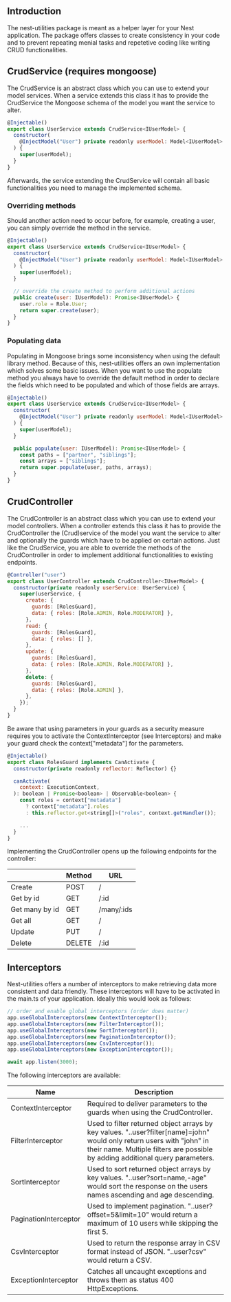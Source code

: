 ## Introduction

The nest-utilities package is meant as a helper layer for your Nest application. The package offers classes to create consistency in your code and to prevent repeating menial tasks and repetetive coding like writing CRUD functionalities.

## CrudService (requires mongoose)

The CrudService is an abstract class which you can use to extend your model services. When a service extends this class it has to provide the CrudService the Mongoose schema of the model you want the service to alter.

```js
@Injectable()
export class UserService extends CrudService<IUserModel> {
  constructor(
    @InjectModel("User") private readonly userModel: Model<IUserModel>
  ) {
    super(userModel);
  }
}
```

Afterwards, the service extending the CrudService will contain all basic functionalities you need to manage the implemented schema.

### Overriding methods

Should another action need to occur before, for example, creating a user, you can simply override the method in the service.

```js
@Injectable()
export class UserService extends CrudService<IUserModel> {
  constructor(
    @InjectModel("User") private readonly userModel: Model<IUserModel>
  ) {
    super(userModel);
  }

  // override the create method to perform additional actions
  public create(user: IUserModel): Promise<IUserModel> {
    user.role = Role.User;
    return super.create(user);
  }
}
```

### Populating data

Populating in Mongoose brings some inconsistency when using the default library method. Because of this, nest-utilities offers an own implementation which solves some basic issues. When you want to use the populate method you always have to override the default method in order to declare the fields which need to be populated and which of those fields are arrays.

```js
@Injectable()
export class UserService extends CrudService<IUserModel> {
  constructor(
    @InjectModel("User") private readonly userModel: Model<IUserModel>
  ) {
    super(userModel);
  }

  public populate(user: IUserModel): Promise<IUserModel> {
    const paths = ["partner", "siblings"];
    const arrays = ["siblings"];
    return super.populate(user, paths, arrays);
  }
}
```

## CrudController

The CrudController is an abstract class which you can use to extend your model controllers. When a controller extends this class it has to provide the CrudController the (Crud)service of the model you want the service to alter and optionally the guards which have to be applied on certain actions. Just like the CrudService, you are able to override the methods of the CrudController in order to implement additional functionalities to existing endpoints.

```js
@Controller("user")
export class UserController extends CrudController<IUserModel> {
  constructor(private readonly userService: UserService) {
    super(userService, {
      create: {
        guards: [RolesGuard],
        data: { roles: [Role.ADMIN, Role.MODERATOR] },
      },
      read: {
        guards: [RolesGuard],
        data: { roles: [] },
      },
      update: {
        guards: [RolesGuard],
        data: { roles: [Role.ADMIN, Role.MODERATOR] },
      },
      delete: {
        guards: [RolesGuard],
        data: { roles: [Role.ADMIN] },
      },
    });
  }
}
```

Be aware that using parameters in your guards as a security measure requires you to activate the ContextInterceptor (see Interceptors) and make your guard check the context["metadata"] for the parameters.

```js
@Injectable()
export class RolesGuard implements CanActivate {
  constructor(private readonly reflector: Reflector) {}

  canActivate(
    context: ExecutionContext,
  ): boolean | Promise<boolean> | Observable<boolean> {
    const roles = context["metadata"]
      ? context["metadata"].roles
      : this.reflector.get<string[]>("roles", context.getHandler());

    ...
  }
}
```

Implementing the CrudController opens up the following endpoints for the controller:

|                | Method | URL        |
| -------------- | ------ | ---------- |
| Create         | POST   | /          |
| Get by id      | GET    | /:id       |
| Get many by id | GET    | /many/:ids |
| Get all        | GET    | /          |
| Update         | PUT    | /          |
| Delete         | DELETE | /:id       |

## Interceptors

Nest-utilities offers a number of interceptors to make retrieving data more consistent and data friendly. These interceptors will have to be activated in the main.ts of your application. Ideally this would look as follows:

```js
// order and enable global interceptors (order does matter)
app.useGlobalInterceptors(new ContextInterceptor());
app.useGlobalInterceptors(new FilterInterceptor());
app.useGlobalInterceptors(new SortInterceptor());
app.useGlobalInterceptors(new PaginationInterceptor());
app.useGlobalInterceptors(new CsvInterceptor());
app.useGlobalInterceptors(new ExceptionInterceptor());

await app.listen(3000);
```

The following interceptors are available:

| Name                  | Description                                                                                                                                                                                             |
| --------------------- | ------------------------------------------------------------------------------------------------------------------------------------------------------------------------------------------------------- |
| ContextInterceptor    | Required to deliver parameters to the guards when using the CrudController.                                                                                                                             |
| FilterInterceptor     | Used to filter returned object arrays by key values. "..user?filter[name]=john" would only return users with "john" in their name. Multiple filters are possible by adding additional query parameters. |
| SortInterceptor       | Used to sort returned object arrays by key values. "..user?sort=name,-age" would sort the response on the users names ascending and age descending.                                                     |
| PaginationInterceptor | Used to implement pagination. "..user?offset=5&limit=10" would return a maximum of 10 users while skipping the first 5.                                                                                 |
| CsvInterceptor        | Used to return the response array in CSV format instead of JSON. "..user?csv" would return a CSV.                                                                                                       |
| ExceptionInterceptor  | Catches all uncaught exceptions and throws them as status 400 HttpExceptions.                                                                                                                           |
